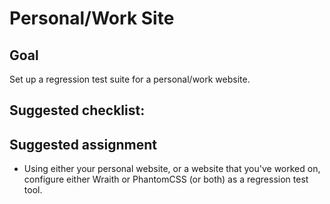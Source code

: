 # Personal/Work Site


## Goal
Set up a regression test suite for a personal/work website.

**Suggested checklist**:  
-


## Suggested assignment
- Using either your personal website, or a website that you've worked on, configure either Wraith or PhantomCSS (or both) as a regression test tool.
